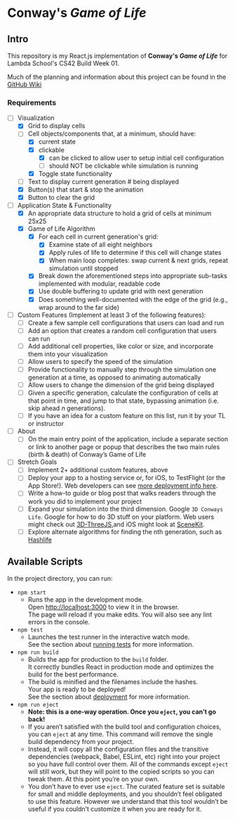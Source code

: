 # Conway's *Game of Life*

## Intro

This repository is my React.js implementation of **Conway's *Game of Life*** for Lambda School's CS42 Build Week 01.

Much of the planning and information about this project can be found in the [GitHub Wiki](https://github.com/chazkiker2/conway_game_of_life_react/wiki)

### Requirements

- [ ] Visualization
  - [x] Grid to display cells
  - [ ] Cell objects/components that, at a minimum, should have:
    - [x] current state
    - [x] clickable
      - [x] can be clicked to allow user to setup initial cell configuration
      - [ ] should NOT be clickable while simulation is running
    - [x] Toggle state functionality
  - [ ] Text to display current generation # being displayed
  - [x] Button(s) that start & stop the animation
  - [x] Button to clear the grid
- [ ] Application State & Functionality
  - [x] An appropriate data structure to hold a grid of cells at minimum 25x25
  - [x] Game of Life Algorithm
    - [x] For each cell in current generation's grid:
      - [x] Examine state of all eight neighbors
      - [x] Apply rules of life to determine if this cell will change states
      - [x] When main loop completes: swap current & next grids, repeat simulation until stopped
    - [x] Break down the aforementioned steps into appropriate sub-tasks implemented with modular, readable code
    - [x] Use double buffering to update grid with next generation
    - [x] Does something well-documented with the edge of the grid (e.g., wrap around to the far side)
- [ ] Custom Features (Implement at least 3 of the following features):
  - [ ] Create a few sample cell configurations that users can load and run
  - [ ] Add an option that creates a random cell configuration that users can
  run
  - [ ] Add additional cell properties, like color or size, and incorporate
  them into your visualization
  - [ ] Allow users to specify the speed of the simulation
  - [ ] Provide functionality to manually step through the simulation one generation at a time, as opposed to animating automatically
  - [ ] Allow users to change the dimension of the grid being displayed
  - [ ] Given a specific generation, calculate the configuration of cells at that point in time, and jump to that state, bypassing animation (i.e. skip ahead _n_ generations).
  - [ ] If you have an idea for a custom feature on this list, run it by your TL or instructor
- [ ] About
  - [ ] On the main entry point of the application, include a separate section or link to another page or popup that describes the two main rules (birth & death) of Conway’s Game of Life
- [ ] Stretch Goals
  - [ ] Implement 2+ additional custom features, above
  - [ ] Deploy your app to a hosting service or, for iOS, to TestFlight (or the App Store!). Web developers can see [more deployment info here](resources/web/deployment).
  - [ ] Write a how-to guide or blog post that walks readers through the
  work you did to implement your project
  - [ ] Expand your simulation into the third dimension. Google `3D Conways Life`. Google for how to do 3D stuff on your platform. Web users might check out [3D-ThreeJS](https://github.com/LambdaSchool/3D-ThreeJS),and iOS might look at [SceneKit](https://developer.apple.com/scenekit/).
  - [ ] Explore alternate algorithms for finding the nth generation, such as [Hashlife](https://en.wikipedia.org/wiki/Hashlife)

## Available Scripts

In the project directory, you can run:

- `npm start`
  - Runs the app in the development mode. \
  Open [http://localhost:3000](http://localhost:3000) to view it in the browser. \
  The page will reload if you make edits. You will also see any lint errors in the console.
- `npm test`
  - Launches the test runner in the interactive watch mode. \
  See the section about [running tests](https://facebook.github.io/create-react-app/docs/running-tests) for more information.
- `npm run build`
  - Builds the app for production to the `build` folder.\
  It correctly bundles React in production mode and optimizes the build for the best performance.
  - The build is minified and the filenames include the hashes. \
  Your app is ready to be deployed! \
  See the section about [deployment](https://facebook.github.io/create-react-app/docs/deployment) for more information.
- `npm run eject`
  - **Note: this is a one-way operation. Once you `eject`, you can’t go back!**
  - If you aren’t satisfied with the build tool and configuration choices, you can `eject` at any time. This command will remove the single build dependency from your project.
  - Instead, it will copy all the configuration files and the transitive dependencies (webpack, Babel, ESLint, etc) right into your project so you have full control over them. All of the commands except `eject` will still work, but they will point to the copied scripts so you can tweak them. At this point you’re on your own.
  - You don’t have to ever use `eject`. The curated feature set is suitable for small and middle deployments, and you shouldn’t feel obligated to use this feature. However we understand that this tool wouldn’t be useful if you couldn’t customize it when you are ready for it.